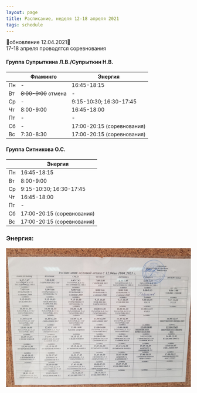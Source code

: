 ```yaml
---
layout: page
title: Расписание, неделя 12-18 апреля 2021
tags: schedule
---
```


🔺обновление 12.04.2021🔺  
17-18 апреля проводятся соревнования
#### Группа Супрыткина Л.В./Супрыткин Н.В.

|        | Фламинго                       			| Энергия                   |
|--------|--------------------------------------|-------------------------------|
| Пн     | -                           				| 16:45-18:15    				|
| Вт     | ~~8:00-9:00~~ отмена                   				| -				      				|
| Ср     |  -                          				| 9:15-10:30; 16:30-17:45|
| Чт     | 8:00-9:00                  				| 16:45-18:00   				|
| Пт     |           -                  			|  -             				|
| Сб     |            -                 			| 17:00-20:15 (соревнования) 						|
| Вс     | 7:30-8:30                 					| 17:00-20:15 (соревнования) 						|

#### Группа Ситникова О.С.

|        | Энергия        				|
|--------|------------------------|
| Пн     | 16:45-18:15    				|
| Вт     | 8:00-9:00      				|
| Ср     | 9:15-10:30; 16:30-17:45|
| Чт     | 16:45-18:00   					|
| Пт     |  -             				|
| Сб     | 17:00-20:15 (соревнования) 						|
| Вс     | 17:00-20:15 (соревнования)						|


### Энергия:
![фото расписания](/sources/schedule/20210410_164455.jpg)


